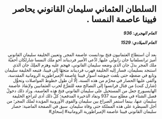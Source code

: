 <h1 dir="rtl">السلطان العثماني سليمان القانوني يحاصر فيينا عاصمة النمسا .</h1>

<h5 dir="rtl">العام الهجري:  936

العام الميلادي: 1529

</h5>

<p dir="rtl">بعد أن استطاع العثمانيون فتحَ بودابست عاصمة المجر, وتعيين الخليفة سليمانِ القانوني أميرَ ترانسلفانيا جان زابولي عليها, ادَّعى الأمير فرديناند أخو ملك النمسا شارلكان أحقيَّةَ ملك المجر بدلَ جان الذي وضعه سليمان القانوني، فهجم عليه وهزم الملِكَ جان الذي استنجد بسليمان، فسار إليه الخليفة فهرب فرديناند متجهًا إلى فيينا، فتبعه الخليفة سليمان وتابع في ضغطِه حتى بلغت جيوشه أسوار فيينا عاصمة الإمبراطورية الرومانية المقدسة، وألقى عليها الحصار في محرَّم من هذه السنة، إلَّا أن طول خطوط المواصلات وتحوُّل (شارل كنت) من قتال فرانسوا إلى التصالح معه للتفرُّغ لحرب العثمانيين ولإنقاذ عاصمة الهايسبورج جعل من المستحيل على سليمان القانوني فتحَ هذه العاصمة، وزاد ذلك دخولُ فصل الشتاء في مطلع سنة 937 ونفاد الذخيرة المدفعية؛ كلُّ ذلك أدى لتراجع الخليفة سليمان عنها، بينما استمر الصراع بين سليمان والقوى الأوروبية المؤيدة لملك المجر؛ من أجل السيطرة على هذه المملكة حتى وفاة سليمان.
سبق في الصفحة الماضية: حصار سليمان القانوني فيينا عاصمة الإمبراطورية الرومانية# إسحاق#</p></br>
